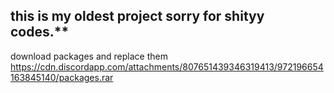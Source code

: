 ## this is my oldest project sorry for shityy codes.**<br/>
download packages and replace them https://cdn.discordapp.com/attachments/807651439346319413/972196654163845140/packages.rar


